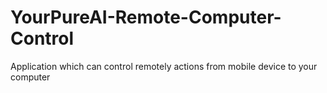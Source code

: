 # YourPureAI-Remote-Computer-Control
Application which can control remotely actions from mobile device to your computer
